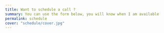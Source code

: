 ```yaml
---
title: Want to schedule a call ?
summary: You can use the form below, you will know when I am available for a call :-)
permalink: schedule
cover: "schedule/cover.jpg"
---
```


<!-- Calendly inline widget begin -->
<div class="calendly-inline-widget" data-url="https://calendly.com/bruno-giarrizzo/30min?hide_gdpr_banner=1" style="min-width:320px;height:1000px;"></div>
<script type="text/javascript" src="https://assets.calendly.com/assets/external/widget.js" async></script>
<!-- Calendly inline widget end -->